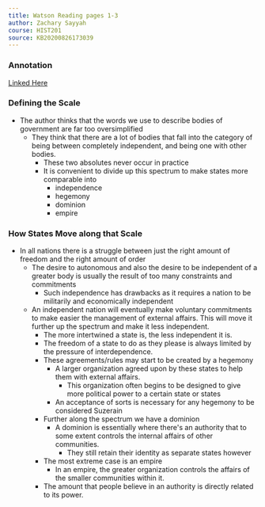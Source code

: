 ```yaml
---
title: Watson Reading pages 1-3
author: Zachary Sayyah
course: HIST201
source: KB20200826173039
---
```

### Annotation
[Linked Here](https://google.com)

### Defining the Scale
- The author thinks that the words we use to describe bodies of government are far too oversimplified
    - They think that there are a lot of bodies that fall into the category of being between completely independent, and being one with other bodies.
        - These two absolutes never occur in practice
        - It is convenient to divide up this spectrum to make states more comparable into
            - independence
            - hegemony
            - dominion
            - empire

### How States Move along that Scale
- In all nations there is a struggle between just the right amount of freedom and the right amount of order
    - The desire to autonomous and also the desire to be independent of a greater body is usually the result of too many constraints and commitments
        - Such independence has drawbacks as it requires a nation to be militarily and economically independent
    - An independent nation will eventually make voluntary commitments to make easier the management of external affairs. This will move it further up the spectrum and make it less independent. 
        - The more intertwined a state is, the less independent it is.
        - The freedom of a state to do as they please is always limited by the pressure of interdependence.
        - These agreements/rules may start to be created by a hegemony
            - A larger organization agreed upon by these states to help them with external affairs.
                - This organization often begins to be designed to give more political power to a certain state or states
            - An acceptance of sorts is necessary for any hegemony to be considered Suzerain
        - Further along the spectrum we have a dominion
            -  A dominion is essentially where there's an authority that to some extent controls the internal affairs of other communities.
                -  They still retain their identity as separate states however
        - The most extreme case is an empire
            - In an empire, the greater organization controls the affairs of the smaller communities within it.
        - The amount that people believe in an authority is directly related to its power.
